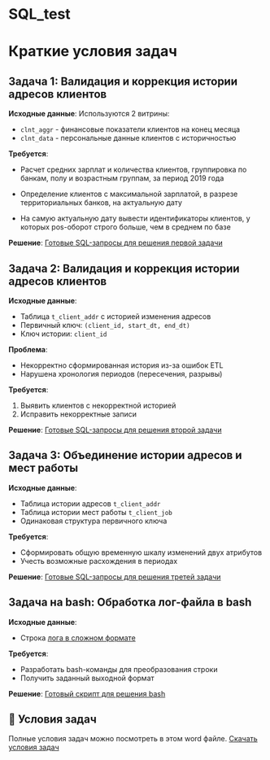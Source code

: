 # SQL_test

# Краткие условия задач
## Задача 1: Валидация и коррекция истории адресов клиентов

**Исходные данные**:
Используются 2 витрины:
- `clnt_aggr` - финансовые показатели клиентов на конец месяца
- `clnt_data` - персональные данные клиентов с историчностью

**Требуется**:
-  Расчет средних зарплат и количества клиентов, группировка по банкам, полу и возрастным группам, за период 2019 года

- Определение клиентов с максимальной зарплатой, в разрезе территориальных банков, на актуальную дату

- На самую актуальную дату вывести идентификаторы клиентов, у которых pos-оборот строго больше, чем в среднем по базе

**Решение**:
[Готовые SQL-запросы для решения первой задачи](https://github.com/vncvtkv/SQL_test/blob/main/1problem.sql)

## Задача 2: Валидация и коррекция истории адресов клиентов

**Исходные данные**:
- Таблица `t_client_addr` с историей изменения адресов
- Первичный ключ: `(client_id, start_dt, end_dt)`
- Ключ истории: `client_id`

**Проблема**:
- Некорректно сформированная история из-за ошибок ETL
- Нарушена хронология периодов (пересечения, разрывы)

**Требуется**:
1. Выявить клиентов с некорректной историей
2. Исправить некорректные записи

**Решение**:
[Готовые SQL-запросы для решения второй задачи](https://github.com/vncvtkv/SQL_test/blob/main/2problem.sql)

## Задача 3: Объединение истории адресов и мест работы

**Исходные данные**:
- Таблица истории адресов `t_client_addr`
- Таблица истории мест работы `t_client_job`
- Одинаковая структура первичного ключа

**Требуется**:
- Сформировать общую временную шкалу изменений двух атрибутов
- Учесть возможные расхождения в периодах

**Решение**:
[Готовые SQL-запросы для решения третей задачи](https://github.com/vncvtkv/SQL_test/blob/main/3problem.sql)

## Задача на bash: Обработка лог-файла в bash

**Исходные данные**:
- Строка [лога в сложном формате](https://github.com/vncvtkv/SQL_test/blob/main/log.txt)

**Требуется**:
- Разработать bash-команды для преобразования строки
- Получить заданный выходной формат

**Решение**:
[Готовый скрипт для решения bash](https://github.com/vncvtkv/SQL_test/blob/main/bash_problem.sh)


## 📌 Условия задач
Полные условия задач можно посмотреть в этом word файле.
[Скачать условия задач](https://github.com/vncvtkv/SQL_test/blob/main/%D0%97%D0%B0%D0%B4%D0%B0%D0%BD%D0%B8%D1%8F%20SQL_1.docx)


